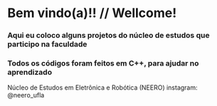 # Bem vindo(a)!! // Wellcome!
### Aqui eu coloco alguns projetos do núcleo de estudos que participo na faculdade
### Todos os códigos foram feitos em C++, para ajudar no aprendizado

Núcleo de Estudos em Eletrônica e Robótica (NEERO)
instagram: @neero_ufla
